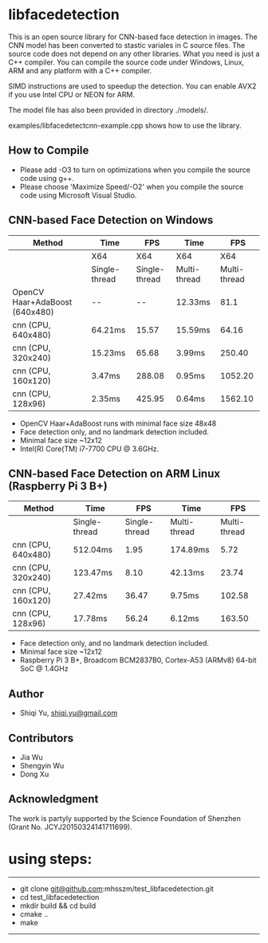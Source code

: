 # libfacedetection

This is an open source library for CNN-based face detection in images. The CNN model has been converted to stastic variales in C source files. The source code does not depend on any other libraries. What you need is just a C++ compiler. You can compile the source code under Windows, Linux, ARM and any platform with a C++ compiler.

SIMD instructions are used to speedup the detection. You can enable AVX2 if you use Intel CPU or NEON for ARM.

The model file has also been provided in directory ./models/.

examples/libfacedetectcnn-example.cpp shows how to use the library.



How to Compile
-------------
* Please add -O3 to turn on optimizations when you compile the source code using g++.
* Please choose 'Maximize Speed/-O2' when you compile the source code using Microsoft Visual Studio.

CNN-based Face Detection on Windows
-------------

| Method             |Time          | FPS         |Time          | FPS         |
|--------------------|--------------|-------------|--------------|-------------|
|                    |  X64         |X64          |  X64         |X64          |
|                    |Single-thread |Single-thread|Multi-thread  |Multi-thread |
|OpenCV Haar+AdaBoost (640x480)|   --         | --          | 12.33ms      |   81.1      |
|cnn (CPU, 640x480)  |  64.21ms     | 15.57       | 15.59ms      |   64.16     |
|cnn (CPU, 320x240)  |  15.23ms     | 65.68       |  3.99ms      |  250.40     |
|cnn (CPU, 160x120)  |   3.47ms     | 288.08      |  0.95ms      | 1052.20     |
|cnn (CPU, 128x96)   |   2.35ms     | 425.95      |  0.64ms      | 1562.10     |

* OpenCV Haar+AdaBoost runs with minimal face size 48x48
* Face detection only, and no landmark detection included.
* Minimal face size ~12x12
* Intel(R) Core(TM) i7-7700 CPU @ 3.6GHz.

CNN-based Face Detection on ARM Linux (Raspberry Pi 3 B+)
-------------

| Method             |Time          | FPS         |Time          | FPS         |
|--------------------|--------------|-------------|--------------|-------------|
|                    |Single-thread |Single-thread|Multi-thread  |Multi-thread |
|cnn (CPU, 640x480)  |  512.04ms    |  1.95       |  174.89ms    |   5.72      |
|cnn (CPU, 320x240)  |  123.47ms    |  8.10       |   42.13ms    |  23.74      |
|cnn (CPU, 160x120)  |   27.42ms    | 36.47       |    9.75ms    | 102.58      |
|cnn (CPU, 128x96)   |   17.78ms    | 56.24       |    6.12ms    | 163.50      |

* Face detection only, and no landmark detection included.
* Minimal face size ~12x12
* Raspberry Pi 3 B+, Broadcom BCM2837B0, Cortex-A53 (ARMv8) 64-bit SoC @ 1.4GHz


Author
-------------
* Shiqi Yu, <shiqi.yu@gmail.com>

Contributors
-------------
* Jia Wu
* Shengyin Wu
* Dong Xu

Acknowledgment
-------------
The work is partyly supported by the Science Foundation of Shenzhen (Grant No. JCYJ20150324141711699).



# using steps:
-------------
* git clone  git@github.com:mhsszm/test_libfacedetection.git
* cd test_libfacedetection
* mkdir build && cd build 
* cmake ..
* make
-------------



